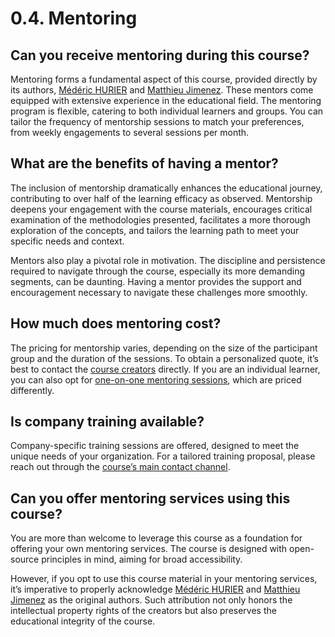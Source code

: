 # 0.4. Mentoring

## Can you receive mentoring during this course?

Mentoring forms a fundamental aspect of this course, provided directly by its authors, [Médéric HURIER](https://www.fmind.dev/) and [Matthieu Jimenez](https://website.jimenez.lu/). These mentors come equipped with extensive experience in the educational field. The mentoring program is flexible, catering to both individual learners and groups. You can tailor the frequency of mentorship sessions to match your preferences, from weekly engagements to several sessions per month.

## What are the benefits of having a mentor?

The inclusion of mentorship dramatically enhances the educational journey, contributing to over half of the learning efficacy as observed. Mentorship deepens your engagement with the course materials, encourages critical examination of the methodologies presented, facilitates a more thorough exploration of the concepts, and tailors the learning path to meet your specific needs and context.

Mentors also play a pivotal role in motivation. The discipline and persistence required to navigate through the course, especially its more demanding segments, can be daunting. Having a mentor provides the support and encouragement necessary to navigate these challenges more smoothly.

## How much does mentoring cost?

The pricing for mentorship varies, depending on the size of the participant group and the duration of the sessions. To obtain a personalized quote, it’s best to contact the [course creators](mailto:mlops-coding-course@fmind.dev) directly. If you are an individual learner, you can also opt for [one-on-one mentoring sessions](https://calendar.app.google/9KfEBkpCHQKwarLF8), which are priced differently.

## Is company training available?

Company-specific training sessions are offered, designed to meet the unique needs of your organization. For a tailored training proposal, please reach out through the [course’s main contact channel](mailto:mlops-coding-course@fmind.dev).

## Can you offer mentoring services using this course?

You are more than welcome to leverage this course as a foundation for offering your own mentoring services. The course is designed with open-source principles in mind, aiming for broad accessibility.

However, if you opt to use this course material in your mentoring services, it’s imperative to properly acknowledge [Médéric HURIER](https://www.fmind.dev/) and [Matthieu Jimenez](https://website.jimenez.lu/) as the original authors. Such attribution not only honors the intellectual property rights of the creators but also preserves the educational integrity of the course.
